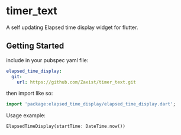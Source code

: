 # timer_text

A self updating Elapsed time display widget for flutter.

## Getting Started

include in your pubspec yaml file:

```yml
elapsed_time_display:
  git:
    url: https://github.com/Zaxist/timer_text.git
```

then import like so:

```dart
import 'package:elapsed_time_display/elapsed_time_display.dart';
```

Usage example:

```dart
ElapsedTimeDisplay(startTime: DateTime.now())
```
